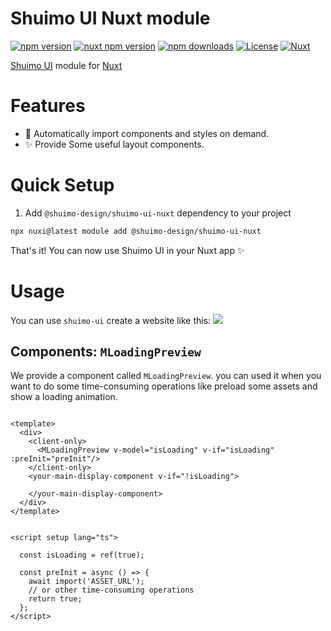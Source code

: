# Shuimo UI Nuxt module

[![npm version][npm-version-src]][npm-version-href]
[![nuxt npm version][npm-nuxt-version-src]][npm-nuxt-version-href]
[![npm downloads][npm-downloads-src]][npm-downloads-href]
[![License][license-src]][license-href]
[![Nuxt][nuxt-src]][nuxt-href]

[Shuimo UI](https://github.com/shuimo-design/shuimo-ui) module for [Nuxt](https://nuxt.com/)

# Features

- 🧩 Automatically import components and styles on demand.
- ✨ Provide Some useful layout components.

# Quick Setup

1. Add `@shuimo-design/shuimo-ui-nuxt` dependency to your project

```bash
npx nuxi@latest module add @shuimo-design/shuimo-ui-nuxt
```

That's it! You can now use Shuimo UI in your Nuxt app ✨

# Usage

You can use `shuimo-ui` create a website like this:
<img src="https://github.com/shuimo-design/shuimo-ui/blob/main/.github/README/example.webp?raw=true">

## Components: `MLoadingPreview`

We provide a component called `MLoadingPreview`.
you can used it when you want to do some time-consuming operations like preload some assets and show a loading animation.

```vue

<template>
  <div>
    <client-only>
      <MLoadingPreview v-model="isLoading" v-if="isLoading" :preInit="preInit"/>
    </client-only>
    <your-main-display-component v-if="!isLoading">

    </your-main-display-component>
  </div>
</template>


<script setup lang="ts">

  const isLoading = ref(true);

  const preInit = async () => {
    await import('ASSET_URL');
    // or other time-consuming operations
    return true;
  };
</script>
```

<!-- Badges -->
[npm-version-src]: https://img.shields.io/npm/v/shuimo-ui?style=flat&colorA=020420&label=shuimo-ui%40latest&color=861717
[npm-version-href]: https://npmjs.com/package/shuimo-ui

[npm-nuxt-version-src]: https://img.shields.io/npm/v/@shuimo-design/shuimo-ui-nuxt?style=flat&colorA=020420&label=shuimo-ui-nuxt%40latest&color=861717
[npm-nuxt-version-href]: https://npmjs.com/package/@shuimo-design/shuimo-ui-nuxt


[npm-downloads-src]: https://img.shields.io/npm/dm/shuimo-ui.svg?style=flat&colorA=020420&colorB=00DC82
[npm-downloads-href]: https://npmjs.com/package/shuimo-ui

[license-src]: https://img.shields.io/npm/l/shuimo-ui.svg?style=flat&colorA=020420&colorB=00DC82
[license-href]: https://npmjs.com/package/shuimo-ui

[nuxt-src]: https://img.shields.io/badge/Nuxt-020420?logo=nuxt.js
[nuxt-href]: https://nuxt.com
